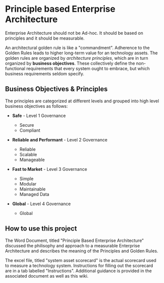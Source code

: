 # Principle based Enterprise Architecture

Enterprise Architecture should not be Ad-hoc.  It should be based on principles and it should be measurable.

An architectural golden rule is like a "commandment". Adherence to the Golden Rules leads to higher long-term value for an technology assets. The golden rules are organized by *architecture principles*, which are in turn organized by **business objectives**.  These collectively define the non-functional requirements that every system ought to embrace, but which business requirements seldom specify.

## Business Objectives & Principles
The principles are categorized at different levels and grouped into high level business objectives as follows:

* **Safe** - Level 1 Governance 
  * Secure
  * Compliant
  
* **Reliable and Performant** - Level 2 Governance 
  * Reliable
  * Scalable
  * Manageable
  
* **Fast to Market** - Level 3 Governance 
  * Simple
  * Modular
  * Maintainable
  * Managed Data

* **Global** - Level 4 Governance 
  * Global

## How to use this project
The Word Document, titled "Principle Based Enterprise Architecture" discussed the philisophy and approach to a measurable Enterprise Architecture and describes the meaning of the Principles and Golden Rules.

The excel file, titled "system asset scorecard" is the actual scorecard used to measure a technology system.  Instructions for filling out the scorecard are in a tab labelled "Instructions".  Additional guidance is provided in the associated document as well as this wiki.
